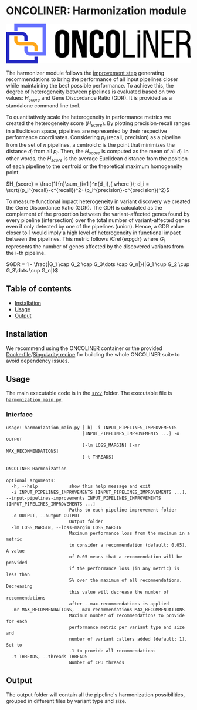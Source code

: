 # ONCOLINER: Harmonization module<!-- omit in toc -->

![ONCOLINER logo](../../docs/images/ONCOLINER_LOGO_COLOR.png)

The harmonizer module follows the [improvement step](../oncoliner_improvement/) generating recommendations to bring the performance of all input pipelines closer while maintaining the best possible performance. To achieve this, the degree of heterogeneity between pipelines is evaluated based on two values: $H_{score}$ and Gene Discordance Ratio (GDR). It is provided as a standalone command line tool.

To quantitatively scale the heterogeneity in performance metrics we created the heterogeneity score ($H_{score}$). By plotting precision-recall ranges in a Euclidean space, pipelines are represented by their respective performance coordinates. Considering $p_{i}$ (recall, precision) as a pipeline from the set of $n$ pipelines, a centroid $c$ is the point that minimizes the distance $d_{i}$ from all $p_{i}$. Then, the $H_{score}$ is computed as the mean of all $d_{i}$. In other words, the $H_{score}$ is the average Euclidean distance from the position of each pipeline to the centroid or the theoretical maximum homogeneity point.

$H_{score} = \frac{1}{n}\sum_{i=1 }^n{d_i},{ where }\; d_i = \sqrt{(p_i^{recall}-c^{recall})^2+(p_i^{precision}-c^{precision})^2}$

To measure functional impact heterogeneity in variant discovery we created the Gene Discordance Ratio (GDR). The GDR is calculated as the complement of the proportion between the variant-affected genes found by every pipeline (intersection) over the total number of variant-affected genes even if only detected by one of the pipelines (union). Hence, a GDR value closer to 1 would imply a high level of heterogeneity in functional impact between the pipelines. This metric follows \Cref{eq:gdr} where $G_{i}$ represents the number of genes affected by the discovered variants from the i-th pipeline.

$GDR = 1 - \frac{|G_1 \cap G_2 \cap G_3\dots \cap G_n|}{|G_1 \cup G_2 \cup G_3\dots \cup G_n|}$

## Table of contents<!-- omit in toc -->
- [Installation](#installation)
- [Usage](#usage)
- [Output](#output)


## Installation

We recommend using the ONCOLINER container or the provided [Dockerfile](../../Dockerfile)/[Singularity recipe](../../singularity.def) for building the whole ONCOLINER suite to avoid dependency issues.

## Usage

The main executable code is in the [`src/`](./src/) folder. The executable file is [`harmonization_main.py`](./src/harmonization_main.py).

### Interface<!-- omit in toc -->

```
usage: harmonization_main.py [-h] -i INPUT_PIPELINES_IMPROVEMENTS
                             [INPUT_PIPELINES_IMPROVEMENTS ...] -o OUTPUT
                             [-lm LOSS_MARGIN] [-mr MAX_RECOMMENDATIONS]
                             [-t THREADS]

ONCOLINER Harmonization

optional arguments:
  -h, --help            show this help message and exit
  -i INPUT_PIPELINES_IMPROVEMENTS [INPUT_PIPELINES_IMPROVEMENTS ...], --input-pipelines-improvements INPUT_PIPELINES_IMPROVEMENTS [INPUT_PIPELINES_IMPROVEMENTS ...]
                        Paths to each pipeline improvement folder
  -o OUTPUT, --output OUTPUT
                        Output folder
  -lm LOSS_MARGIN, --loss-margin LOSS_MARGIN
                        Maximum performance loss from the maximum in a metric
                        to consider a recommendation (default: 0.05). A value
                        of 0.05 means that a recommendation will be provided
                        if the performance loss (in any metric) is less than
                        5% over the maximum of all recommendations. Decreasing
                        this value will decrease the number of recommendations
                        after --max-recommendations is applied
  -mr MAX_RECOMMENDATIONS, --max-recommendations MAX_RECOMMENDATIONS
                        Maximun number of recommendations to provide for each
                        performance metric per variant type and size and
                        number of variant callers added (default: 1). Set to
                        -1 to provide all recommendations
  -t THREADS, --threads THREADS
                        Number of CPU threads
```

## Output

The output folder will contain all the pipeline's harmonization possibilities, grouped in different files by variant type and size.
